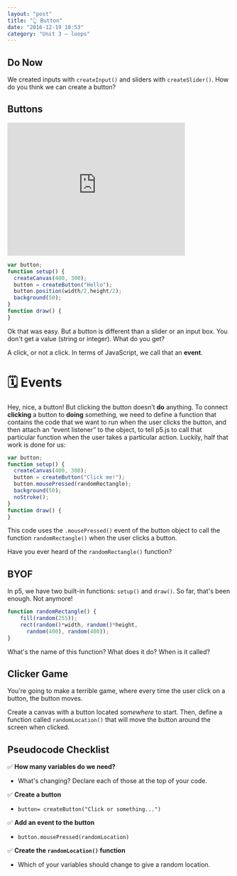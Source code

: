 ```yaml
---
layout: "post"
title: "👆 Button"
date: "2016-12-19 10:53"
category: "Unit 3 – loops"
---
```


## Do Now
We created inputs with `createInput()` and sliders with `createSlider()`.
How do you think we can create a button?

## Buttons

<iframe src="http://alpha.editor.p5js.org/embed/SJeGmKHVl" width = "400" height = "300" style ="border:none"></iframe>


```js
var button;
function setup() {
  createCanvas(400, 300);
  button = createButton("Hello");
  button.position(width/2,height/2);
  background(50);
}
function draw() {
}
```

Ok that was easy. But a button is different than a slider or an input box. You don't get a value (string or integer). What do you get?

A click, or not a click. In terms of JavaScript, we call that an **event**.

# 🗓 Events
Hey, nice, a button! But clicking the button doesn’t **do** anything. To connect **clicking** a button to **doing** something, we need to define a function that contains the code that we want to run when the user clicks the button, and then attach an “event listener” to the object, to tell p5.js to call that particular function when the user takes a particular action. Luckily, half that work is done for us:

```js
var button;
function setup() {
  createCanvas(400, 300);
  button = createButton("Click me!");
  button.mousePressed(randomRectangle);
  background(50);
  noStroke();
}
function draw() {
}

```

This code uses the `.mousePressed()` event of the button object to call the function `randomRectangle()` when the user clicks a button.

Have you ever heard of the `randomRectangle()` function?

## BYOF
In p5, we have two built-in functions: `setup()` and `draw()`. So far, that's been enough. Not anymore!

```js
function randomRectangle() {
    fill(random(255));
    rect(random()*width, random()*height,
      random(400), random(400));
}
```

What's the name of this function? What does it do? When is it called?

## Clicker Game
You're going to make a terrible game, where every time the user click on a button, the button moves.

Create a canvas with a button located _somewhere_ to start. Then, define a function called `randomLocation()`  that will move the button around the screen when clicked.

## Pseudocode Checklist

✅ **How many variables do we need?**    
- What's changing? Declare each of those at the top of your code.

✅ **Create a button**    
- `button= createButton("Click or something...")`

✅ **Add an event to the button**    
- `button.mousePressed(randomLocation)`

✅ **Create the `randomLocation()` function**    
- Which of your variables should change to give a random location.
